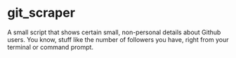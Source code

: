 # git_scraper
A small script that shows certain small, non-personal details about Github users.
You know, stuff like the number of followers you have, right from your terminal or command prompt.
